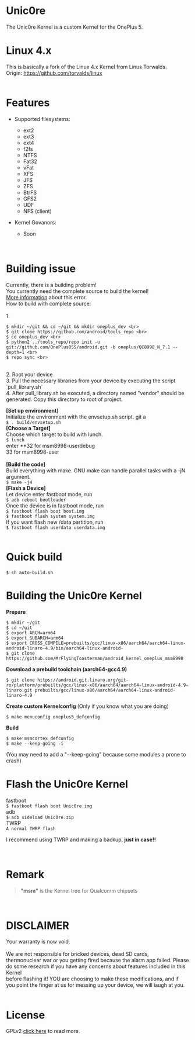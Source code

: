 # Unic0re
The Unic0re Kernel is a custom Kernel for the OnePlus 5.
<br>

# Linux 4.x
This is basically a fork of the Linux 4.x Kernel from Linus Torwalds. <br>
Origin: https://github.com/torvalds/linux <br>
<br>

# Features
- Supported filesystems:
    - ext2
    - ext3
    - ext4
    - f2fs
    - NTFS
    - Fat32
    - vFat
    - XFS
    - JFS
    - ZFS
    - BtrFS
    - GFS2
    - UDF
    - NFS (client)
    
- Kernel Govanors:
    - Soon

<br>

# Building issue
Currently, there is a building problem! <br>
You currently need the complete source to build the kernel! <br>
<a href="https://github.com/OnePlusOSS/android_kernel_oneplus_msm8998/issues/3">More information</a> about this error.
<br>
How to build with complete source: <br> <br>
1.

    $ mkdir ~/git && cd ~/git && mkdir oneplus_dev <br>
    $ git clone https://github.com/android/tools_repo <br>
    $ cd oneplus_dev <br>
    $ python2 ../tools_repo/repo init -u git://github.com/OnePlusOSS/android.git -b oneplus/QC8998_N_7.1 --depth=1 <br>
    $ repo sync <br>

<br>
2. Root your device <br> 
3. Pull the necessary libraries from your device by executing the script `pull_library.sh` <br> 
4. After pull_library.sh be executed, a directory  named "vendor" should be generated. Copy this directory to root of project. <br>

**[Set up environment]**  <br>
Initialize the environment with the envsetup.sh script.  git a <br>
`$ . build/envsetup.sh`  <br>
**[Choose a Target]**  <br>
Choose which target to build with lunch.  <br>
`$ lunch`  <br>
      enter **32 for msm8998-userdebug<br>
              33 for msm8998-user<br>
<br>
**[Build the code]**  <br>
Build everything with make. GNU make can handle parallel tasks with a -jN argument.  <br>
`$ make -j4`  <br>
**[Flash a Device]**  <br>
Let device enter fastboot mode, run  <br>
`$ adb reboot bootloader`  <br>
Once the device is in fastboot mode, run  <br>
`$ fastboot flash boot boot.img`  <br>
`$ fastboot flash system system.img`  <br>
If you want flash new /data partition, run  <br>
`$ fastboot flash userdata userdata.img`<br>
<br>

# Quick build

    $ sh auto-build.sh

# Building the Unic0re Kernel
**Prepare** <br>

    $ mkdir ~/git
    $ cd ~/git
    $ export ARCH=arm64
    $ export SUBARCH=arm64
    $ export CROSS_COMPILE=prebuilts/gcc/linux-x86/aarch64/aarch64-linux-android-linaro-4.9/bin/aarch64-linux-android-
    $ git clone https://github.com/MrFlyingToasterman/android_kernel_oneplus_msm8998
    
**Download a prebuild toolchain (aarch64-gcc4.9)** <br>

    $ git clone https://android.git.linaro.org/git-ro/platform/prebuilts/gcc/linux-x86/aarch64/aarch64-linux-android-4.9-linaro.git prebuilts/gcc/linux-x86/aarch64/aarch64-linux-android-linaro-4.9
    
**Create custom Kernelconfig** (Only if you know what you are doing)  

    $ make menuconfig oneplus5_defconfig
    
**Build** <br>

    $ make msmcortex_defconfig
    $ make --keep-going -i
    
(You may need to add a "--keep-going" because some modules a prone to crash)
<br>

# Flash the Unic0re Kernel
fastboot  <br>
`$ fastboot flash boot Unic0re.img`  <br>
adb  <br>
`$ adb sideload Unic0re.zip`  <br>
TWRP  <br>
`A normal TWRP flash`  <br>

I recommend using TWRP and making a backup, **just in case!!**
    
<br>

# Remark
> **"msm"** is the Kernel tree for Qualcomm chipsets
<br>

# DISCLAIMER
Your warranty is now void. <br>
<br>
We are not responsible for bricked devices, dead SD cards, <br>
thermonuclear war or you getting fired because the alarm app failed. Please <br>
do some research if you have any concerns about features included in this Kernel <br>
before flashing it! YOU are choosing to make these modifications, and if <br>
you point the finger at us for messing up your device, we will laugh at you. <br>
<br>
# License
GPLv2 <a href="https://www.gnu.org/licenses/old-licenses/gpl-2.0.en.html">click here</a> to read more.
